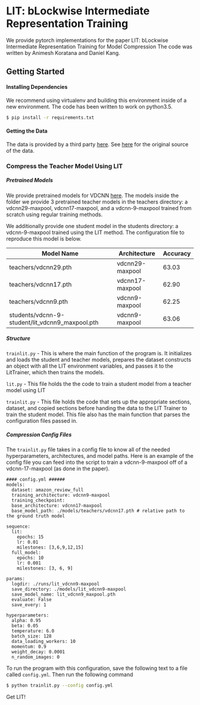 # LIT: bLockwise Intermediate Representation Training

We provide pytorch implementations for the paper LIT: bLockwise Intermediate Representation Training for Model Compression
The code was written by Animesh Koratana and Daniel Kang. 

## Getting Started
#### Installing Dependencies
We recommend using virtualenv and building this environment inside of a new environment. The code has been written to work on python3.5. 
```sh
$ pip install -r requirements.txt
```

#### Getting the Data
The data is provided by a third party
[here](https://drive.google.com/drive/folders/0Bz8a_Dbh9Qhbfll6bVpmNUtUcFdjYmF2SEpmZUZUcVNiMUw1TWN6RDV3a0JHT3kxLVhVR2M).
See [here](https://github.com/zonetrooper32/VDCNN) for the original source of
the data.

### Compress the Teacher Model Using LIT
##### Pretrained Models
We provide pretrained models for VDCNN [here](https://drive.google.com/open?id=1visCoagNdVWN_Z9K49T26yzv6Nnw55dH).
The models inside the folder we provide 3 pretrained teacher models in the teachers directory: a vdcnn29-maxpool, vdcnn17-maxpool, and a vdcnn-9-maxpool trained from scratch using regular training methods. 

We additionally provide one student model in the students directory: a vdcnn-9-maxpool trained using the LIT method. The configuration file to reproduce this model is below.

| Model Name                                      | Architecture    | Accuracy |
|-------------------------------------------------|-----------------|----------|
| teachers/vdcnn29.pth                            | vdcnn29-maxpool | 63.03    |
| teachers/vdcnn17.pth                            | vdcnn17-maxpool | 62.90    |
| teachers/vdcnn9.pth                             | vdcnn9-maxpool  | 62.25    |
| students/vdcnn-9-student/lit_vdcnn9_maxpool.pth | vdcnn9-maxpool  | 63.06    |

##### Structure
`trainlit.py` - This is where the main function of the program is. It initializes and loads the student and teacher models, prepares the dataset constructs an object with all the LIT environment variables, and passes it to the LitTrainer, which then trains the models. 

`lit.py` - This file holds the the code to train a student model from a teacher model using LIT

`trainlit.py` - This file holds the code that sets up the appropriate sections, dataset, and copied sections before handing the data to the LIT Trainer to train the student model. This file also has the main function that parses the configuration files passed in.

##### Compression Config Files
The `trainlit.py` file takes in a config file to know all of the needed hyperparameters, architectures, and model paths. Here is an example of the config file you can feed into the script to train a vdcnn-9-maxpool off of a vdcnn-17-maxpool (as done in the paper).

```
#### config.yml ######
models:
  dataset: amazon_review_full
  training_architecture: vdcnn9-maxpool
  training_checkpoint:
  base_architecture: vdcnn17-maxpool
  base_model_path: ./models/teachers/vdcnn17.pth # relative path to the ground truth model

sequence:
  lit:
    epochs: 15
    lr: 0.01
    milestones: [3,6,9,12,15]
  full_model:
    epochs: 10
    lr: 0.001
    milestones: [3, 6, 9]

params:
  logdir: ./runs/lit_vdcnn9-maxpool
  save_directory: ./models/lit_vdcnn9-maxpool
  save_model_name: lit_vdcnn9_maxpool.pth
  evaluate: False
  save_every: 1

hyperparameters:
  alpha: 0.95
  beta: 0.05
  temperature: 6.0
  batch_size: 128
  data_loading_workers: 10
  momentum: 0.9
  weight_decay: 0.0001
  n_random_images: 0
```
To run the program with this configuration, save the following text to a file called `config.yml`. Then run the following command 
```sh
$ python trainlit.py --config config.yml
```

Get LIT!
